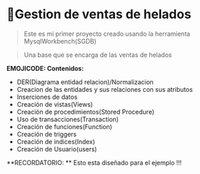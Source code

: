 # 🍨Gestion de ventas de helados
>   Este es mi primer proyecto creado usando la herramienta MysqlWorkbench(SGDB)

>   Una base que se encarga de las ventas de helados

 **EMOJICODE: Contenidos:**
- DER(Diagrama entidad relacion)/Normalizacion
- Creacion de las entidades y sus relaciones con sus atributos
- Inserciones de datos
- Creación de vistas(Views)
- Creación de procedimientos(Stored Procedure)
- Uso de transacciones(Transaction)
- Creación de funciones(Function)
- Creación de triggers
- Creación de indices(Index)
- Creación de Usuario(users)

**RECORDATORIO: ** Esto esta diseñado para el ejemplo !!!
